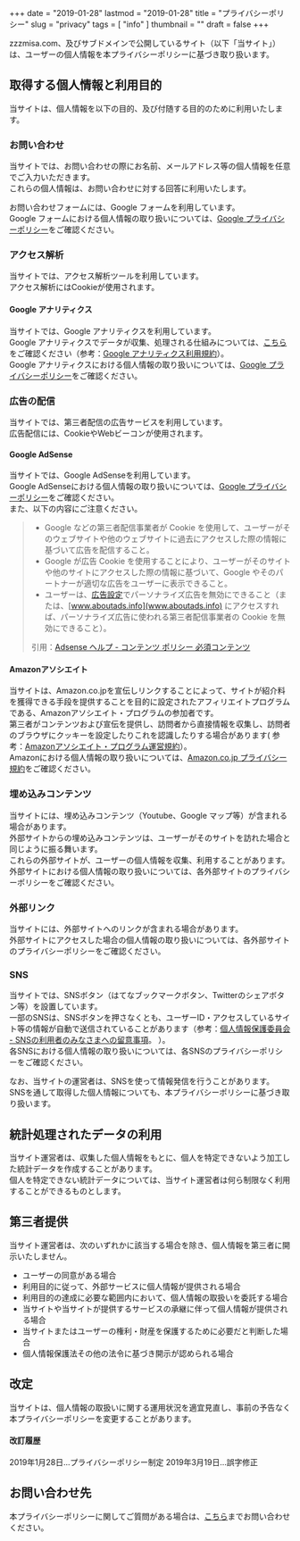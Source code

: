 +++
date = "2019-01-28"
lastmod = "2019-01-28"
title = "プライバシーポリシー"
slug = "privacy"
tags = [
  "info"
]
thumbnail = ""
draft = false
+++

zzzmisa.com、及びサブドメインで公開しているサイト（以下「当サイト」）は、ユーザーの個人情報を本プライバシーポリシーに基づき取り扱います。

## 取得する個人情報と利用目的
当サイトは、個人情報を以下の目的、及び付随する目的のために利用いたします。

### お問い合わせ
当サイトでは、お問い合わせの際にお名前、メールアドレス等の個人情報を任意でご入力いただきます。  
これらの個人情報は、お問い合わせに対する回答に利用いたします。

お問い合わせフォームには、Google フォームを利用しています。  
Google フォームにおける個人情報の取り扱いについては、[Google プライバシーポリシー](https://policies.google.com/privacy?hl=ja)をご確認ください。

### アクセス解析
当サイトでは、アクセス解析ツールを利用しています。  
アクセス解析にはCookieが使用されます。

#### Google アナリティクス
当サイトでは、Google アナリティクスを利用しています。  
Google アナリティクスでデータが収集、処理される仕組みについては、[こちら](https://policies.google.com/technologies/partner-sites?hl=ja)をご確認ください（参考：[Google アナリティクス利用規約](https://www.google.com/analytics/terms/jp.html)）。  
Google アナリティクスにおける個人情報の取り扱いについては、[Google プライバシーポリシー](https://policies.google.com/privacy?hl=ja)をご確認ください。

### 広告の配信

当サイトでは、第三者配信の広告サービスを利用しています。  
広告配信には、CookieやWebビーコンが使用されます。

#### Google AdSense
当サイトでは、Google AdSenseを利用しています。  
Google AdSenseにおける個人情報の取り扱いについては、[Google プライバシーポリシー](https://policies.google.com/privacy?hl=ja)をご確認ください。  
また、以下の内容にご注意ください。

> * Google などの第三者配信事業者が Cookie を使用して、ユーザーがそのウェブサイトや他のウェブサイトに過去にアクセスした際の情報に基づいて広告を配信すること。
> * Google が広告 Cookie を使用することにより、ユーザーがそのサイトや他のサイトにアクセスした際の情報に基づいて、Google やそのパートナーが適切な広告をユーザーに表示できること。
> * ユーザーは、[広告設定](https://www.google.com/settings/ads)でパーソナライズ広告を無効にできること（または、[www.aboutads.info](www.aboutads.info) にアクセスすれば、パーソナライズ広告に使われる第三者配信事業者の Cookie を無効にできること）。  
> 
> 引用：[Adsense ヘルプ - コンテンツ ポリシー 必須コンテンツ](https://support.google.com/adsense/answer/1348695?hl=ja)

#### Amazonアソシエイト
当サイトは、Amazon.co.jpを宣伝しリンクすることによって、サイトが紹介料を獲得できる手段を提供することを目的に設定されたアフィリエイトプログラムである、Amazonアソシエイト・プログラムの参加者です。  
第三者がコンテンツおよび宣伝を提供し、訪問者から直接情報を収集し、訪問者のブラウザにクッキーを設定したりこれを認識したりする場合があります(
参考：[Amazonアソシエイト・プログラム運営規約](https://affiliate.amazon.co.jp/help/operating/agreement)）。  
Amazonにおける個人情報の取り扱いについては、[Amazon.co.jp プライバシー規約](https://www.amazon.co.jp/gp/help/customer/display.html?nodeId=201909010)をご確認ください。  

### 埋め込みコンテンツ
当サイトには、埋め込みコンテンツ（Youtube、Google マップ等）が含まれる場合があります。  
外部サイトからの埋め込みコンテンツは、ユーザーがそのサイトを訪れた場合と同じように振る舞います。  
これらの外部サイトが、ユーザーの個人情報を収集、利用することがあります。  
外部サイトにおける個人情報の取り扱いについては、各外部サイトのプライバシーポリシーをご確認ください。  

### 外部リンク
当サイトには、外部サイトへのリンクが含まれる場合があります。  
外部サイトにアクセスした場合の個人情報の取り扱いについては、各外部サイトのプライバシーポリシーをご確認ください。

### SNS
当サイトでは、SNSボタン（はてなブックマークボタン、Twitterのシェアボタン等）を設置しています。  
一部のSNSは、SNSボタンを押さなくとも、ユーザーID・アクセスしているサイト等の情報が自動で送信されていることがあります（参考：[個人情報保護委員会 - SNSの利用者のみなさまへの留意事項](https://www.ppc.go.jp/news/careful_information/sns_button_life/)。
）。  
各SNSにおける個人情報の取り扱いについては、各SNSのプライバシーポリシーをご確認ください。

なお、当サイトの運営者は、SNSを使って情報発信を行うことがあります。  
SNSを通して取得した個人情報についても、本プライバシーポリシーに基づき取り扱います。

## 統計処理されたデータの利用
当サイト運営者は、収集した個人情報をもとに、個人を特定できないよう加工した統計データを作成することがあります。  
個人を特定できない統計データについては、当サイト運営者は何ら制限なく利用することができるものとします。

## 第三者提供
当サイト運営者は、次のいずれかに該当する場合を除き、個人情報を第三者に開示いたしません。

* ユーザーの同意がある場合
* 利用目的に従って、外部サービスに個人情報が提供される場合
* 利用目的の達成に必要な範囲内において、個人情報の取扱いを委託する場合
* 当サイトや当サイトが提供するサービスの承継に伴って個人情報が提供される場合
* 当サイトまたはユーザーの権利・財産を保護するために必要だと判断した場合
* 個人情報保護法その他の法令に基づき開示が認められる場合

## 改定
当サイトは、個人情報の取扱いに関する運用状況を適宜見直し、事前の予告なく本プライバシーポリシーを変更することがあります。  

#### 改訂履歴
2019年1月28日...プライバシーポリシー制定
2019年3月19日...誤字修正

## お問い合わせ先
本プライバシーポリシーに関してご質問がある場合は、[こちら](https://docs.google.com/forms/d/e/1FAIpQLSdmZDfWbJXaHeG3EDmlgfXZXdfZw15Ot0gFwtpNbs3yIhTuJA/viewform)までお問い合わせください。
